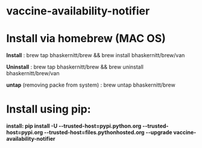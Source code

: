 # vaccine-availability-notifier


# Install via homebrew (MAC OS)

  <strong>Install</strong> : brew tap bhaskernitt/brew && brew install bhaskernitt/brew/van

  <strong>Uninstall</strong> : brew tap bhaskernitt/brew && brew uninstall bhaskernitt/brew/van
  
  <strong>untap</strong> (removing packe from system) : brew untap bhaskernitt/brew




# Install using pip:
  
  <strong>install:<strong/> pip install -U --trusted-host=pypi.python.org --trusted-host=pypi.org --trusted-host=files.pythonhosted.org --upgrade vaccine-availability-notifier

